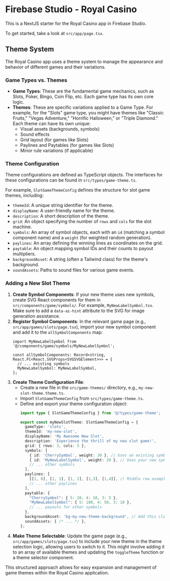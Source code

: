 
# Firebase Studio - Royal Casino

This is a NextJS starter for the Royal Casino app in Firebase Studio.

To get started, take a look at `src/app/page.tsx`.

## Theme System

The Royal Casino app uses a theme system to manage the appearance and behavior of different games and their variations.

### Game Types vs. Themes

*   **Game Types**: These are the fundamental game mechanics, such as Slots, Poker, Bingo, Coin Flip, etc. Each game type has its own core logic.
*   **Themes**: These are specific variations applied to a Game Type. For example, for the "Slots" game type, you might have themes like "Classic Fruits," "Vegas Adventure," "Horrific Halloween," or "Triple Diamond." Each theme can have its own unique:
    *   Visual assets (backgrounds, symbols)
    *   Sound effects
    *   Grid layout (for games like Slots)
    *   Paylines and Paytables (for games like Slots)
    *   Minor rule variations (if applicable)

### Theme Configuration

Theme configurations are defined as TypeScript objects. The interfaces for these configurations can be found in `src/types/game-theme.ts`.

For example, `SlotGameThemeConfig` defines the structure for slot game themes, including:
*   `themeId`: A unique string identifier for the theme.
*   `displayName`: A user-friendly name for the theme.
*   `description`: A short description of the theme.
*   `grid`: An object specifying the number of `rows` and `cols` for the slot machine.
*   `symbols`: An array of symbol objects, each with an `id` (matching a symbol component name) and a `weight` (for weighted random generation).
*   `paylines`: An array defining the winning lines as coordinates on the grid.
*   `paytable`: An object mapping symbol IDs and their counts to payout multipliers.
*   `backgroundAsset`: A string (often a Tailwind class) for the theme's background.
*   `soundAssets`: Paths to sound files for various game events.

### Adding a New Slot Theme

1.  **Create Symbol Components**: If your new theme uses new symbols, create SVG React components for them in `src/components/game/symbols/`. For example, `MyNewLabelSymbol.tsx`. Make sure to add a `data-ai-hint` attribute to the SVG for image generation assistance.
2.  **Register Symbol Components**: In the relevant game page (e.g., `src/app/games/slots/page.tsx`), import your new symbol component and add it to the `allSymbolComponents` map:
    ```tsx
    import MyNewLabelSymbol from '@/components/game/symbols/MyNewLabelSymbol';

    const allSymbolComponents: Record<string, React.FC<React.SVGProps<SVGSVGElement>>> = {
      // ... existing symbols
      MyNewLabelSymbol: MyNewLabelSymbol,
    };
    ```
3.  **Create Theme Configuration File**:
    *   Create a new file in the `src/game-themes/` directory, e.g., `my-new-slot-theme.theme.ts`.
    *   Import `SlotGameThemeConfig` from `src/types/game-theme.ts`.
    *   Define and export your theme configuration object:
        ```ts
        import type { SlotGameThemeConfig } from '@/types/game-theme';

        export const myNewSlotTheme: SlotGameThemeConfig = {
          gameType: 'slots',
          themeId: 'my-new-slot',
          displayName: 'My Awesome New Slot',
          description: 'Experience the thrill of my new slot game!',
          grid: { rows: 3, cols: 5 },
          symbols: [
            { id: 'CherrySymbol', weight: 30 }, // Uses an existing symbol
            { id: 'MyNewLabelSymbol', weight: 20 }, // Uses your new symbol
            // ... other symbols
          ],
          paylines: [
            [[1, 0], [1, 1], [1, 2], [1,3], [1,4]], // Middle row example for a 3x5 grid
            // ... other paylines
          ],
          paytable: {
            "CherrySymbol": { 5: 20, 4: 10, 3: 5 },
            "MyNewLabelSymbol": { 5: 100, 4: 50, 3: 10 },
            // ... payouts for other symbols
          },
          backgroundAsset: 'bg-my-new-theme-background', // Add this class to globals.css or use an image
          soundAssets: { /* ... */ },
        };
        ```
4.  **Make Theme Selectable**: Update the game page (e.g., `src/app/games/slots/page.tsx`) to include your new theme in the theme selection logic, allowing users to switch to it. This might involve adding it to an array of available themes and updating the `toggleTheme` function or a theme selector component.

This structured approach allows for easy expansion and management of game themes within the Royal Casino application.
